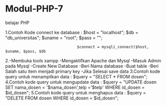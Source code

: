# Modul-PHP-7
belajar PHP

1.Contoh Kode connect ke database : $host = "localhost";
                                    $db = "db_universitas";
                                    $uname = "root";
                                    $pass = "";

                                    $connect = mysqli_connect($host, $uname, $pass, $db
2.-Membuka tools xampp
  -Mengaktifkan Apache dan Mysql
  -Masuk Admin pada Mysql
  -Create New Database
  -Beri Nama database
  -Buat table
  -Beri Salah satu item menjadi primary key
  -Jika Selesai save data
3.Contoh kode query untuk menampilkan data : $query = "SELECT * FROM dosen";
4.Contoh kode query untuk mengupdate data : $query = "UPDATE dosen SET nama_dosen = '$nama_dosen',telp ='$telp' WHERE id_dosen = $id_dosen";
5.Contoh kode query untuk menghapus data : $query = "DELETE FROM dosen WHERE id_dosen = $id_dosen";

